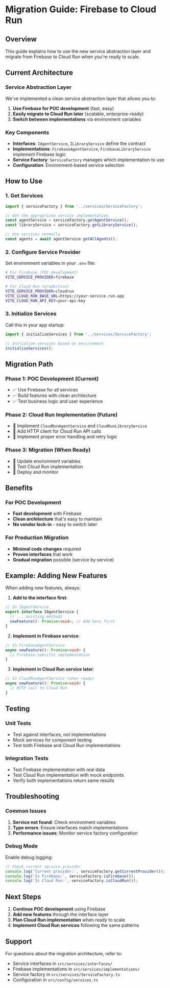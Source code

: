 # Migration Guide: Firebase to Cloud Run

## Overview

This guide explains how to use the new service abstraction layer and migrate from Firebase to Cloud Run when you're ready to scale.

## Current Architecture

### Service Abstraction Layer

We've implemented a clean service abstraction layer that allows you to:

1. **Use Firebase for POC development** (fast, easy)
2. **Easily migrate to Cloud Run later** (scalable, enterprise-ready)
3. **Switch between implementations** via environment variables

### Key Components

- **Interfaces**: `IAgentService`, `ILibraryService` define the contract
- **Implementations**: `FirebaseAgentService`, `FirebaseLibraryService` implement Firebase logic
- **Service Factory**: `ServiceFactory` manages which implementation to use
- **Configuration**: Environment-based service selection

## How to Use

### 1. Get Services

```typescript
import { serviceFactory } from '../services/ServiceFactory';

// Get the appropriate service implementation
const agentService = serviceFactory.getAgentService();
const libraryService = serviceFactory.getLibraryService();

// Use services normally
const agents = await agentService.getAllAgents();
```

### 2. Configure Service Provider

Set environment variables in your `.env` file:

```bash
# For Firebase (POC development)
VITE_SERVICE_PROVIDER=firebase

# For Cloud Run (production)
VITE_SERVICE_PROVIDER=cloudrun
VITE_CLOUD_RUN_BASE_URL=https://your-service.run.app
VITE_CLOUD_RUN_API_KEY=your-api-key
```

### 3. Initialize Services

Call this in your app startup:

```typescript
import { initializeServices } from '../services/ServiceFactory';

// Initialize services based on environment
initializeServices();
```

## Migration Path

### Phase 1: POC Development (Current)
- ✅ Use Firebase for all services
- ✅ Build features with clean architecture
- ✅ Test business logic and user experience

### Phase 2: Cloud Run Implementation (Future)
- 🔄 Implement `CloudRunAgentService` and `CloudRunLibraryService`
- 🔄 Add HTTP client for Cloud Run API calls
- 🔄 Implement proper error handling and retry logic

### Phase 3: Migration (When Ready)
- 🔄 Update environment variables
- 🔄 Test Cloud Run implementation
- 🔄 Deploy and monitor

## Benefits

### For POC Development
- **Fast development** with Firebase
- **Clean architecture** that's easy to maintain
- **No vendor lock-in** - easy to switch later

### For Production Migration
- **Minimal code changes** required
- **Proven interfaces** that work
- **Gradual migration** possible (service by service)

## Example: Adding New Features

When adding new features, always:

1. **Add to the interface first**:
```typescript
// In IAgentService
export interface IAgentService {
  // ... existing methods
  newFeature(): Promise<void>; // Add here first
}
```

2. **Implement in Firebase service**:
```typescript
// In FirebaseAgentService
async newFeature(): Promise<void> {
  // Firebase-specific implementation
}
```

3. **Implement in Cloud Run service later**:
```typescript
// In CloudRunAgentService (when ready)
async newFeature(): Promise<void> {
  // HTTP call to Cloud Run
}
```

## Testing

### Unit Tests
- Test against interfaces, not implementations
- Mock services for component testing
- Test both Firebase and Cloud Run implementations

### Integration Tests
- Test Firebase implementation with real data
- Test Cloud Run implementation with mock endpoints
- Verify both implementations return same results

## Troubleshooting

### Common Issues

1. **Service not found**: Check environment variables
2. **Type errors**: Ensure interfaces match implementations
3. **Performance issues**: Monitor service factory configuration

### Debug Mode

Enable debug logging:

```typescript
// Check current service provider
console.log('Current provider:', serviceFactory.getCurrentProvider());
console.log('Is Firebase:', serviceFactory.isFirebase());
console.log('Is Cloud Run:', serviceFactory.isCloudRun());
```

## Next Steps

1. **Continue POC development** using Firebase
2. **Add new features** through the interface layer
3. **Plan Cloud Run implementation** when ready to scale
4. **Implement Cloud Run services** following the same patterns

## Support

For questions about the migration architecture, refer to:
- Service interfaces in `src/services/interfaces/`
- Firebase implementations in `src/services/implementations/`
- Service factory in `src/services/ServiceFactory.ts`
- Configuration in `src/config/services.ts`
